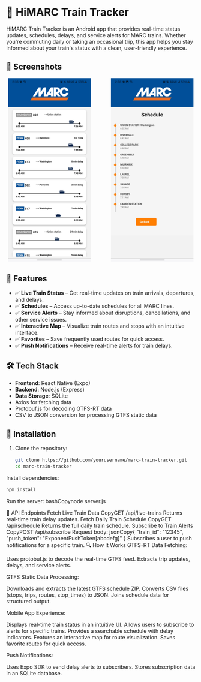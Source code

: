 # 🚆 HiMARC Train Tracker

HiMARC Train Tracker is an Android app that provides real-time status updates, schedules, delays, and service alerts for MARC trains. Whether you're commuting daily or taking an occasional trip, this app helps you stay informed about your train's status with a clean, user-friendly experience.

## 📸 Screenshots

<div style="text-align: center;">
  <img src="assets/homepage.jpg" width="220" style="margin-right: 50px;">
  <img src="assets/schedule.jpg" width="220">
</div>

## 📌 Features

* ✅ **Live Train Status** – Get real-time updates on train arrivals, departures, and delays.
* ✅ **Schedules** – Access up-to-date schedules for all MARC lines.
* ✅ **Service Alerts** – Stay informed about disruptions, cancellations, and other service issues.
* ✅ **Interactive Map** – Visualize train routes and stops with an intuitive interface.
* ✅ **Favorites** – Save frequently used routes for quick access.
* ✅ **Push Notifications** – Receive real-time alerts for train delays.

## 🛠 Tech Stack

* **Frontend**: React Native (Expo)
* **Backend**: Node.js (Express)
* **Data Storage**: SQLite
* Axios for fetching data
* Protobuf.js for decoding GTFS-RT data
* CSV to JSON conversion for processing GTFS static data

## 🚀 Installation

1. Clone the repository:
   ```bash
   git clone https://github.com/yourusername/marc-train-tracker.git
   cd marc-train-tracker

Install dependencies:
  ```bash
  npm install
  ```
Run the server:
bashCopynode server.js


📡 API Endpoints
Fetch Live Train Data
CopyGET /api/live-trains
Returns real-time train delay updates.
Fetch Daily Train Schedule
CopyGET /api/schedule
Returns the full daily train schedule.
Subscribe to Train Alerts
CopyPOST /api/subscribe
Request body:
jsonCopy{
  "train_id": "12345",
  "push_token": "ExponentPushToken[abcdefg]"
}
Subscribes a user to push notifications for a specific train.
🔍 How It Works
GTFS-RT Data Fetching:

Uses protobuf.js to decode the real-time GTFS feed.
Extracts trip updates, delays, and service alerts.

GTFS Static Data Processing:

Downloads and extracts the latest GTFS schedule ZIP.
Converts CSV files (stops, trips, routes, stop_times) to JSON.
Joins schedule data for structured output.

Mobile App Experience:

Displays real-time train status in an intuitive UI.
Allows users to subscribe to alerts for specific trains.
Provides a searchable schedule with delay indicators.
Features an interactive map for route visualization.
Saves favorite routes for quick access.

Push Notifications:

Uses Expo SDK to send delay alerts to subscribers.
Stores subscription data in an SQLite database.
